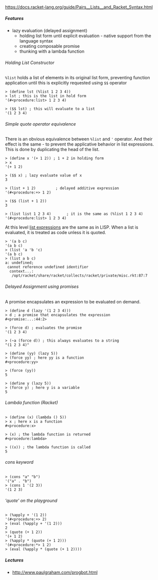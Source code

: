 
https://docs.racket-lang.org/guide/Pairs__Lists__and_Racket_Syntax.html

##### Features

* lazy evaluation (delayed assignment)
  * holding list form until explicit evaluation - native support from the language syntax
  * creating composable promise
  * thunking with a lambda function

###### Holding List Constructor

`%list` holds a list of elements in its original list form, preventing function application until this is explicitly requested using `$$` operator

```
> (define lst (%list 1 2 3 4))
> lst ; this is the list in hold form
'(#<procedure:list> 1 2 3 4)

> ($$ lst) ; this will evaluate to a list
'(1 2 3 4)
```

###### Simple quote operator equivalence

There is an obvious equivalence between `%list` and `'` operator. 
And their effect is the same - to prevent the applicative behavior in list expressions. This is done by duplicating the head of the list.

```
> (define x '(+ 1 2)) ; 1 + 2 in holding form
> x
'(+ 1 2)

> ($$ x) ; lazy evaluate value of x
3

> (list + 1 2)         ; delayed additive expression
'(#<procedure:+> 1 2)

> ($$ (list + 1 2))
3

> (list list 1 2 3 4)       ; it is the same as (%list 1 2 3 4)
'(#<procedure:list> 1 2 3 4)

```

At this level [list expressions](https://github.com/LispTO/LLTHW/blob/master/book/1-01-03-expressions.md) 
are the same as in LISP.
When a list is evaluated, it is treated as code unless it is quoted. 


```
> '(a b c)
'(a b c)
> (list 'a 'b 'c)
'(a b c)
> (list a b c)
a: undefined;
 cannot reference undefined identifier
  context...:
   /opt/racket/share/racket/collects/racket/private/misc.rkt:87:7

```


###### Delayed Assignment using promises

A promise encapsulates an expression to be evaluated on demand.

```
> (define d (lazy '(1 2 3 4)))
> d ; a promise that encapsulates the expression
#<promise:...:44:2>

> (force d) ; evaluates the promise
'(1 2 3 4)

> (~a (force d)) ; this always evaluates to a string
"(1 2 3 4)"

> (define (yy) (lazy 5))
> (force yy) ; here yy is a function
#<procedure:yy>

> (force (yy))
5

> (define y (lazy 5))
> (force y) ; here y is a variable
5

```

###### Lambda function (Racket)

```
> (define (x) (lambda () 5))
> x ; here x is a function
#<procedure:x>

> (x) ; the lambda function is returned
#<procedure:lambda>

> ((x)) ; the lambda function is called
5
```

###### cons keyword

```
> (cons "a" "b")
'("a" . "b")
> (cons 1 '(2 3))
'(1 2 3)
```

###### 'quote' on the playground

```
> (%apply + '(1 2))
'(#<procedure:+> 2)
> (eval (%apply + '(1 2)))
2
> (quote (+ 1 2))
'(+ 1 2)
> (%apply * (quote (+ 1 2)))
'(#<procedure:*> 1 2)
> (eval (%apply * (quote (+ 1 2))))
```

##### Lectures

* http://www.paulgraham.com/progbot.html



